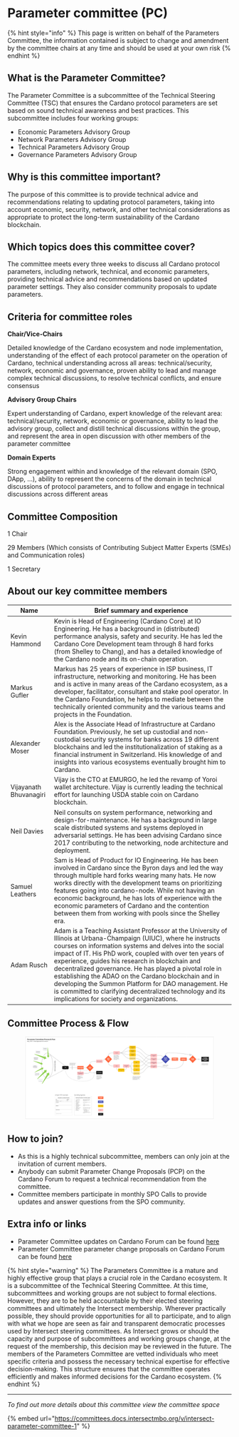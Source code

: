 # Parameter committee (PC)

{% hint style="info" %}
This page is written on behalf of the Parameters Committee, the information contained is subject to change and amendment by the committee chairs at any time and should be used at your own risk
{% endhint %}

## What is the Parameter Committee?

The Parameter Committee is a subcommittee of the Technical Steering Committee (TSC) that ensures the Cardano protocol parameters are set based on sound technical awareness and best practices. This subcommittee includes four working groups:

* Economic Parameters Advisory Group
* Network Parameters Advisory Group
* Technical Parameters Advisory Group
* Governance Parameters Advisory Group

## Why is this committee important?

The purpose of this committee is to provide technical advice and recommendations relating to updating protocol parameters, taking into account economic, security, network, and other technical considerations as appropriate to protect the long-term sustainability of the Cardano blockchain.

## Which topics does this committee cover?

The committee meets every three weeks to discuss all Cardano protocol parameters, including network, technical, and economic parameters, providing technical advice and recommendations based on updated parameter settings. They also consider community proposals to update parameters.

## Criteria for committee roles <a href="#criteria-for-roles" id="criteria-for-roles"></a>

**Chair/Vice-Chairs**

Detailed knowledge of the Cardano ecosystem and node implementation, understanding of the effect of each protocol parameter on the operation of Cardano, technical understanding across all areas: technical/security, network, economic and governance, proven ability to lead and manage complex technical discussions, to resolve technical conflicts, and ensure consensus

**Advisory Group Chairs**

Expert understanding of Cardano, expert knowledge of the relevant area: technical/security, network, economic or governance, ability to lead the advisory group, collect and distill technical discussions within the group, and represent the area in open discussion with other members of the parameter committee

**Domain Experts**

Strong engagement within and knowledge of the relevant domain (SPO, DApp, …), ability to represent the concerns of the domain in technical discussions of protocol parameters, and to follow and engage in technical discussions across different areas

## Committee Composition <a href="#committee-composition" id="committee-composition"></a>

1 Chair

29 Members (Which consists of Contributing Subject Matter Experts (SMEs) and Communication roles)

1 Secretary

## About our key committee members <a href="#about-our-key-committee-members" id="about-our-key-committee-members"></a>

| Name                   | Brief summary and experience                                                                                                                                                                                                                                                                                                                                                                                                                                                                                                                                              |
| ---------------------- | ------------------------------------------------------------------------------------------------------------------------------------------------------------------------------------------------------------------------------------------------------------------------------------------------------------------------------------------------------------------------------------------------------------------------------------------------------------------------------------------------------------------------------------------------------------------------- |
| Kevin Hammond          | Kevin is Head of Engineering (Cardano Core) at IO Engineering. He has a background in (distributed) performance analysis, safety and security. He has led the Cardano Core Development team through 8 hard forks (from Shelley to Chang), and has a detailed knowledge of the Cardano node and its on-chain operation.                                                                                                                                                                                                                                                    |
| Markus Gufler          | Markus has 25 years of experience in ISP business, IT infrastructure, networking and monitoring. He has been and is active in many areas of the Cardano ecosystem, as a developer, facilitator, consultant and stake pool operator. In the Cardano Foundation, he helps to mediate between the technically oriented community and the various teams and projects in the Foundation.                                                                                                                                                                                       |
| Alexander Moser        | Alex is the Associate Head of Infrastructure at Cardano Foundation. Previously, he set up custodial and non-custodial security systems for banks across 19 different blockchains and led the institutionalization of staking as a financial instrument in Switzerland. His knowledge of and insights into various ecosystems eventually brought him to Cardano.                                                                                                                                                                                                           |
| Vijayanath Bhuvanagiri | Vijay is the CTO at EMURGO, he led the revamp of Yoroi wallet architecture. Vijay is currently leading the technical effort for launching USDA stable coin on Cardano blockchain.                                                                                                                                                                                                                                                                                                                                                                                         |
| Neil Davies            | Neil consults on system performance, networking and design-for-maintenance. He has a background in large scale distributed systems and systems deployed in adversarial settings. He has been advising Cardano since 2017 contributing to the networking, node architecture and deployment.                                                                                                                                                                                                                                                                                |
| Samuel Leathers        | Sam is Head of Product for IO Engineering. He has been involved in Cardano since the Byron days and led the way through multiple hard forks wearing many hats. He now works directly with the development teams on prioritizing features going into cardano-node. While not having an economic background, he has lots of experience with the economic parameters of Cardano and the contention between them from working with pools since the Shelley era.                                                                                                               |
| Adam Rusch             | Adam is a Teaching Assistant Professor at the University of Illinois at Urbana-Champaign (UIUC), where he instructs courses on information systems and delves into the social impact of IT. His PhD work, coupled with over ten years of experience, guides his research in blockchain and decentralized governance. He has played a pivotal role in establishing the ADAO on the Cardano blockchain and in developing the Summon Platform for DAO management. He is committed to clarifying decentralized technology and its implications for society and organizations. |

## Committee Process & Flow

<figure><img src="../../../.gitbook/assets/image (7).png" alt=""><figcaption></figcaption></figure>

## How to join?

* As this is a highly technical subcommittee, members can only join at the invitation of current members.&#x20;
* Anybody can submit Parameter Change Proposals (PCP) on the Cardano Forum to request a technical recommendation from the committee.
* Committee members participate in monthly SPO Calls to provide updates and answer questions from the SPO community.

## Extra info or links

* Parameter Committee updates on Cardano Forum can be found [here](https://forum.cardano.org/c/governance/parameters-committee-updates/220)
* Parameter Committee parameter change proposals on Cardano Forum can be found [here](https://forum.cardano.org/c/governance/parameter-change-proposals-pcp/257)



{% hint style="warning" %}
The Parameters Committee is a mature and highly effective group that plays a crucial role in the Cardano ecosystem. It is a subcommittee of the Technical Steering Committee. At this time, subcommittees and working groups are not subject to formal elections. However, they are to be held accountable by their elected steering committees and ultimately the Intersect membership. Wherever practically possible, they should provide opportunities for all to participate, and to align with what we hope are seen as fair and transparent democratic processes used by Intersect steering committees. As Intersect grows or should the capacity and purpose of subcommittees and working groups change, at the request of the membership, this decision may be reviewed in the future. The members of the Parameters Committee are vetted individuals who meet specific criteria and possess the necessary technical expertise for effective decision-making. This structure ensures that the committee operates efficiently and makes informed decisions for the Cardano ecosystem.
{% endhint %}

***

_To find out more details about this committee view the committee space_

{% embed url="https://committees.docs.intersectmbo.org/v/intersect-parameter-committee-1" %}
